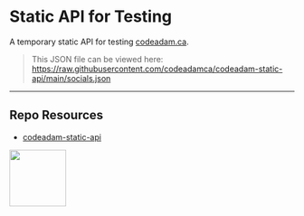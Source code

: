 # Static API for Testing

A temporary static API for testing [codeadam.ca](https://codeadam.ca).

> This JSON file can be viewed here:
> https://raw.githubusercontent.com/codeadamca/codeadam-static-api/main/socials.json

---

## Repo Resources

- [codeadam-static-api](https://raw.githubusercontent.com/codeadamca/codeadam-static-api/main/)

<a href="https://codeadam.ca">
<img src="https://codeadam.ca/images/code-block.png" width="100">
</a>
